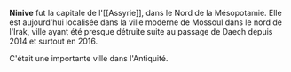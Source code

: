 **Ninive** fut la capitale de l'[[Assyrie]], dans le Nord de la Mésopotamie.
Elle est aujourd'hui localisée dans la ville moderne de Mossoul dans le nord de l'Irak, ville ayant été presque détruite suite au passage de Daech depuis 2014 et surtout en 2016.

C'était une importante ville dans l'Antiquité.